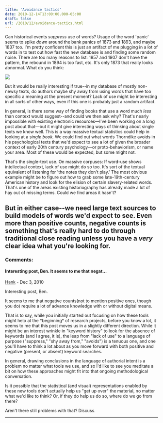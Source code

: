 ```yaml
---
title: 'Avoidance tactics'
date: 2010-12-14T13:00:00.000-05:00
draft: false
url: /2010/12/avoidance-tactics.html
---
```


Can historical events _suppress_ use of words? Usage of the word 'panic' seems to spike *down* around the bank panics of 1873 and 1893, and maybe 1837 too. I'm pretty confident this is just an artifact of me plugging in a lot of words in to test out how fast the new database is and finding some random noise. There are too many reasons to list: 1857 and 1907 don't have the pattern, the rebound in 1894 is too fast, etc. It's only 1873 that really looks abnormal. What do you think:

[![](http://3.bp.blogspot.com/_Pge31alC_E8/TQeqw4rgEpI/AAAAAAAACXM/IQhRwwn_8u4/s1600/panic.png)](http://3.bp.blogspot.com/_Pge31alC_E8/TQeqw4rgEpI/AAAAAAAACXM/IQhRwwn_8u4/s1600/panic.png)

But it would be really interesting if true--in my database of mostly non-newsy texts, do authors maybe shy away from using words that have too specific a meaning at the present moment? Lack of use might be interesting in all sorts of other ways, even if this one is probably just a random artifact.

In general, is there some way of finding books that use a word much _less_ than context would suggest--and could we then ask why? That's nearly impossible with existing electronic resources—I've been working on a long post about that—but it might give interesting ways of thinking about single texts we know well. This is a way massive textual statistics could help in looking at a _single book._ We could find out what words Thorndike avoids in his psychological texts that we'd expect to see a lot of given the broader context of early 20th century psychology—or proto-behaviorism, or name your area. Most of these would be expected, but some might not.

That's the single-text use. On massive corpuses: If word-use shows intellectual context, lack of use might do so too. It's sort of the textual equivalent of listening for 'the notes they don't play.' The most obvious example might be to figure out how to grab some late-19th-century American history and look for the elision of certain slavery-related words. That's one of the areas existing historiography has already made a lot of hay out of missing terms. Could we find areas it hasn't?

## But in either case--we need large text sources to build models of words we'd expect to see. Even more than positive counts, negative counts is something that's really hard to do through traditional close reading unless you have a _very_ clear idea what you're looking for.

### Comments:

#### Interesting post, Ben. It seems to me that negat...

[Hank]("noreply@blogger.com") - <time datetime="2010-12-15T12:32:12.286-05:00">Dec 3, 2010</time>

Interesting post, Ben.

It seems to me that negative counts(not to mention positive ones, though you do) require a lot of advance knowledge with or without digital means.

That is to say, while you initially started out focusing on how these tools might help at the \*beginning\* of research projects, before you know a lot, it seems to me that this post moves us in a slightly different direction. While it might be an interest wrinkle in "keyword history" to look for the absence of keywords (and I agree, it is), the leap from "lack of use" to a language of purpose ("suppress," "shy away from," "avoids") is a tenuous one, and one you'll have to think a lot about as you move forward with both positive and negative (present, or absent) keyword searches.

In general, drawing conclusions in the language of authorial intent is a problem no matter what tools we use, and so I'd like to see you meditate a bit on how these approaches might fit into that ongoing methodological conversation.

Is it possible that the statistical (and visual) representations enabled by these new tools don't actually help us "get up over" the material, no matter what we'd like to think? Or, if they do help us do so, where do we go from there?

Aren't there still problems with that? Discuss.

<hr />
